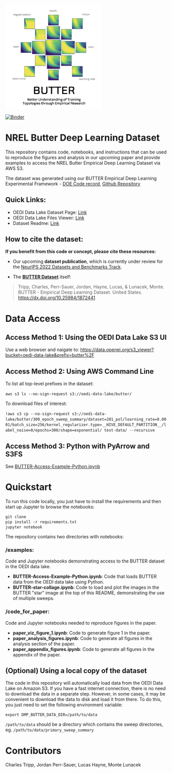 <img src="examples/star-collage.png?raw=true" alt="Collage image demonstrating several axis of the BUTTER dataset" width=300px />

[![Binder](https://mybinder.org/badge_logo.svg)](https://mybinder.org/v2/gh/NREL/BUTTER-Better-Understanding-of-Training-Topologies-through-Empirical-Results/main?labpath=examples%2FBUTTER-Access-Example-Python.ipynb)

# NREL Butter Deep Learning Dataset

This repository contains code, notebooks, and instructions that can be used to reproduce the figures and analysis in our upcoming paper and provide examples to access the NREL Butter Empirical Deep Learning Dataset via AWS S3.

The dataset was generated using our BUTTER Empirical Deep Learning Experimental Framework - [DOE Code record](https://www.osti.gov/doecode/biblio/74457), [Github Repository](https://github.com/NREL/BUTTER-Empirical-Deep-Learning-Experimental-Framework)

## Quick Links:

- OEDI Data Lake Dataset Page: [Link](https://data.openei.org/submissions/5708)
- OEDI Data Lake Files Viewer: [Link](https://data.openei.org/s3_viewer?bucket=oedi-data-lake&prefix=butter%2F)
- Dataset Readme: [Link](https://github.com/openEDI/documentation/blob/main/BUTTER.md)

## How to cite the dataset:

**If you benefit from this code or concept, please cite these resources:**

+ Our upcoming **dataset publication**, which is currently under review for the [NeurIPS 2022 Datasets and Benchmarks Track](https://neurips.cc/Conferences/2022/CallForDatasetsBenchmarks).

+ The **[BUTTER Dataset](https://data.openei.org/submissions/5708)** itself:
> Tripp, Charles, Perr-Sauer, Jordan, Hayne, Lucas, & Lunacek, Monte. BUTTER - Empirical Deep Learning Dataset. United States. https://dx.doi.org/10.25984/1872441

# Data Access

## Access Method 1: Using the OEDI Data Lake S3 UI

Use a web browser and naigate to: https://data.openei.org/s3_viewer?bucket=oedi-data-lake&prefix=butter%2F

## Access Method 2: Using AWS Command Line

To list all top-level prefixes in the dataset:

`aws s3 ls --no-sign-request s3://oedi-data-lake/butter/`

To download files of interest:

`!aws s3 cp --no-sign-request s3://oedi-data-lake/butter/300_epoch_sweep_summary/dataset=201_pol/learning_rate=0.0001/batch_size=256/kernel_regularizer.type=__HIVE_DEFAULT_PARTITION__/label_noise=0/epochs=300/shape=exponential/ test-data/ --recursive`

## Access Method 3: Python with PyArrow and S3FS

See [BUTTER-Access-Example-Python.ipynb](examples/BUTTER-Access-Example-Python.ipynb)


# Quickstart

To run this code locally, you just have to install the requirements and then start up Jupyter to browse the notebooks:

```
git clone
pip install -r requirements.txt
jupyter notebook
```

The repository contains two directories with notebooks:

### **/examples**:
Code and Jupyter notebooks demonstrating access to the BUTTER dataset in the OEDI data lake.

- **BUTTER-Access-Example-Python.ipynb**: Code that loads BUTTER data from the OEDI data lake using Python.
- **BUTTER-star-collage.ipynb**: Code to load and plot the images in the BUTTER "star" image at the top of this README, demonstrating the use of multiple sweeps.

### **/code_for_paper**:
Code and Jupyter notebooks needed to reproduce figures in the paper.

- **paper_viz_figure_1.ipynb**: Code to generate figure 1 in the paper.
- **paper_analysis_figures.ipynb**: Code to generate all figures in the analysis section of the paper.
- **paper_appendix_figures.ipynb**: Code to generate all figures in the appendix of the paper.

## (Optional) Using a local copy of the dataset

The code in this repository will automatically load data from the OEDI Data Lake on Amazon S3. If you have a fast internet connection, there is no need to download the data in a separate step. However, in some cases, it may be convenient to download the data to disk and load it from there. To do this, you just need to set the following environment variable:
```
export DMP_BUTTER_DATA_DIR=/path/to/data
```

`/path/to/data` should be a directory which contains the sweep directories, eg. `/path/to/data/primary_sweep_summary`

# Contributors
Charles Tripp, Jordan Perr-Sauer, Lucas Hayne, Monte Lunacek
